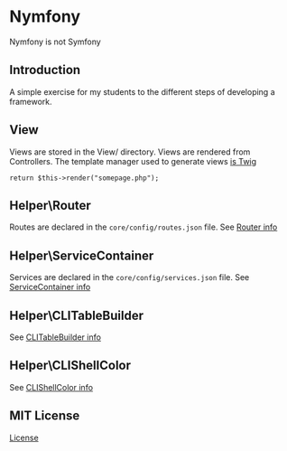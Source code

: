 # Nymfony

Nymfony is not Symfony

## Introduction

A simple exercise for my students to the different steps of developing a framework.

## View

Views are stored in the View/ directory.
Views are rendered from Controllers.
The template manager used to generate views [is Twig](http://twig.sensiolabs.org/)
 
```
return $this->render("somepage.php");
```

## Helper\Router

Routes are declared in the `core/config/routes.json` file. See [Router info](./Helper/ROUTER.md)

## Helper\ServiceContainer

Services are declared in the `core/config/services.json` file. See [ServiceContainer info](./Helper/SERVICECONTAINER.md)

## Helper\CLITableBuilder

See [CLITableBuilder info](./Helper/CLITABLEBUILDER.md)

## Helper\CLIShellColor

See [CLIShellColor info](./Helper/CLISHELLCOLOR.md)

## MIT License

[License](./LICENSE)

